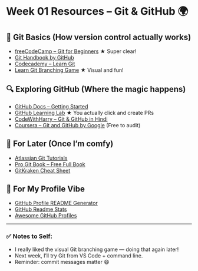 # Week 01 Resources – Git & GitHub 🌍

## 🧠 Git Basics (How version control actually works)
- [freeCodeCamp – Git for Beginners](https://www.youtube.com/watch?v=RGOj5yH7evk) ★ Super clear!
- [Git Handbook by GitHub](https://guides.github.com/introduction/git-handbook/)
- [Codecademy – Learn Git](https://www.codecademy.com/learn/learn-git)
- [Learn Git Branching Game](https://learngitbranching.js.org/) ★ Visual and fun!

## 🔍 Exploring GitHub (Where the magic happens)
- [GitHub Docs – Getting Started](https://docs.github.com/en/get-started)
- [GitHub Learning Lab](https://lab.github.com/) ★ You actually click and create PRs
- [CodeWithHarry – Git & GitHub in Hindi](https://www.youtube.com/watch?v=apGV9Kg7ics)
- [Coursera – Git and GitHub by Google](https://www.coursera.org/learn/introduction-git-github) (Free to audit)

## 💪 For Later (Once I’m comfy)
- [Atlassian Git Tutorials](https://www.atlassian.com/git/tutorials)
- [Pro Git Book – Free Full Book](https://git-scm.com/book/en/v2)
- [GitKraken Cheat Sheet](https://www.gitkraken.com/blog/git-cheat-sheet)

## 🎨 For My Profile Vibe
- [GitHub Profile README Generator](https://rahuldkjain.github.io/gh-profile-readme-generator/)
- [GitHub Readme Stats](https://github.com/anuraghazra/github-readme-stats)
- [Awesome GitHub Profiles](https://github.com/EddieHubCommunity/awesome-github-profiles)

---

### ✅ Notes to Self:
- I really liked the visual Git branching game — doing that again later!
- Next week, I’ll try Git from VS Code + command line.
- Reminder: commit messages matter 😄
